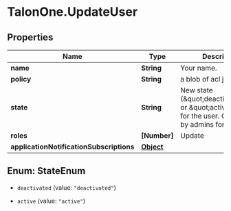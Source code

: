 # TalonOne.UpdateUser

## Properties

Name | Type | Description | Notes
------------ | ------------- | ------------- | -------------
**name** | **String** | Your name. | [optional] 
**policy** | **String** | a blob of acl json | [optional] 
**state** | **String** | New state (\&quot;deactivated\&quot; or \&quot;active\&quot;) for the user. Only usable by admins for the user. | [optional] 
**roles** | **[Number]** | Update | [optional] 
**applicationNotificationSubscriptions** | [**Object**](.md) |  | [optional] 



## Enum: StateEnum


* `deactivated` (value: `"deactivated"`)

* `active` (value: `"active"`)




